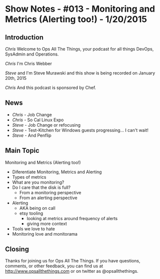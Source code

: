 Show Notes - #013 - Monitoring and Metrics (Alerting too!) - 1/20/2015
===========================

Introduction
------------
*Chris* Welcome to Ops All The Things, your podcast for all things DevOps, SysAdmin and Operations.

*Chris* I'm Chris Webber

*Steve* and I'm Steve Murawski and this show is being recorded on January 20th, 2015

*Chris* And this podcast is sponsored by Chef.

News
----
- *Chris* - Job Change
- *Chris* - So Cal Linux Expo
- *Steve* - Job Change or refocusing
- *Steve* - Test-Kitchen for Windows guests progressing... I can't wait!
- *Steve* - And Penflip

Main Topic
----------
Monitoring and Metrics (Alerting too!)

- Diferentiate Monitoring, Metrics and Alerting
- Types of metrics
- What are you monitoring?
- Do I care that the disk is full?
  - From a monitoring perspective
  - From an alerting perspective
- Alerting
  - AKA being on call
  - etsy tooling
    - looking at metrics around frequency of alerts
    - giving more context
- Tools we love to hate
- Monitoring love and monitorama

Closing
-------
Thanks for joining us for Ops All The Things.  If you have questions, comments, or other feedback, you can find us at <http://www.opsallthethings.com> or on twitter as @opsallthethings.
